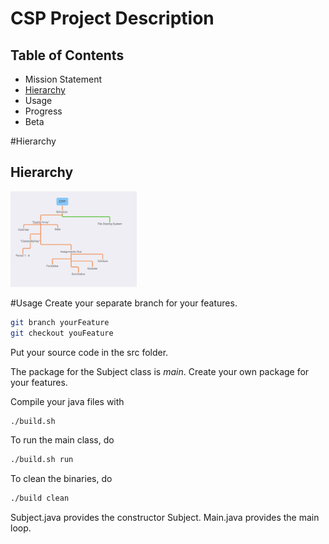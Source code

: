 # CSP Project Description

## Table of Contents

* Mission Statement
* [Hierarchy](#hierarchy)
* Usage
* Progress
* Beta

#Hierarchy
## Hierarchy
<img src="https://github.com/CookieUzen/csp/blob/master/Hierarchy.jpg" width="40%">

#Usage
Create your separate branch for your features.
```bash
git branch yourFeature
git checkout youFeature
```

Put your source code in the src folder.

The package for the Subject class is *main*.
Create your own package for your features.

Compile your java files with
```bash
./build.sh
```

To run the main class, do
```bash
./build.sh run
```

To clean the binaries, do 
```bash
./build clean
```

Subject.java provides the constructor Subject.
Main.java provides the main loop.
